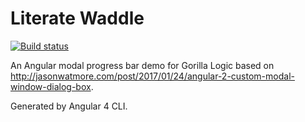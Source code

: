 # Literate Waddle

[![Build status](https://ci.appveyor.com/api/projects/status/1yw9qpw70rrlyiy6?svg=true)](https://ci.appveyor.com/project/benjaminketron/literate-waddle)

An Angular modal progress bar demo for Gorilla Logic based on http://jasonwatmore.com/post/2017/01/24/angular-2-custom-modal-window-dialog-box.

Generated by Angular 4 CLI.
